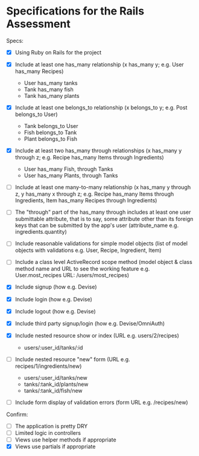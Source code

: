 # Specifications for the Rails Assessment

Specs:
- [x] Using Ruby on Rails for the project
- [x] Include at least one has_many relationship (x has_many y; e.g. User has_many Recipes)

    - User has_many tanks
    - Tank has_many fish
    - Tank has_many plants
      
- [x] Include at least one belongs_to relationship (x belongs_to y; e.g. Post belongs_to User)

    - Tank belongs_to User
    - Fish belongs_to Tank
    - Plant belongs_to Fish
    
- [x] Include at least two has_many through relationships (x has_many y through z; e.g. Recipe has_many Items through Ingredients)

    - User has_many Fish, through Tanks
    - User has_many Plants, through Tanks
    
- [ ] Include at least one many-to-many relationship (x has_many y through z, y has_many x through z; e.g. Recipe has_many Items through Ingredients, Item has_many Recipes through Ingredients)
- [ ] The "through" part of the has_many through includes at least one user submittable attribute, that is to say, some attribute other than its foreign keys that can be submitted by the app's user (attribute_name e.g. ingredients.quantity)
- [ ] Include reasonable validations for simple model objects (list of model objects with validations e.g. User, Recipe, Ingredient, Item)
- [ ] Include a class level ActiveRecord scope method (model object & class method name and URL to see the working feature e.g. User.most_recipes URL: /users/most_recipes)
- [x] Include signup (how e.g. Devise)
- [x] Include login (how e.g. Devise)
- [x] Include logout (how e.g. Devise)
- [x] Include third party signup/login (how e.g. Devise/OmniAuth)
- [x] Include nested resource show or index (URL e.g. users/2/recipes)

    - users/:user_id/tanks/:id
    
- [ ] Include nested resource "new" form (URL e.g. recipes/1/ingredients/new)

    - users/:user_id/tanks/new
    - tanks/:tank_id/plants/new
    - tanks/:tank_id/fish/new
    
- [ ] Include form display of validation errors (form URL e.g. /recipes/new)

Confirm:
- [ ] The application is pretty DRY
- [ ] Limited logic in controllers
- [ ] Views use helper methods if appropriate
- [x] Views use partials if appropriate